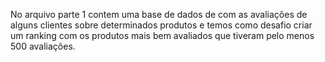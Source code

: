 No arquivo parte 1 contem uma base de dados de com as avaliações de alguns clientes sobre determinados produtos e temos como desafio criar um ranking com os produtos mais bem avaliados que tiveram pelo menos 500 avaliações.

